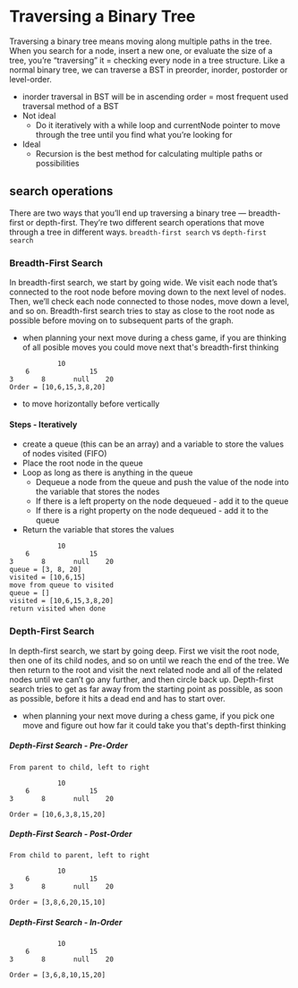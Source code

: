 # Traversing a Binary Tree
Traversing a binary tree means moving along multiple paths in the tree.
When you search for a node, insert a new one, or evaluate the size of a tree, you’re “traversing” it = checking every node in a tree structure.
Like a normal binary tree, we can traverse a BST in preorder, inorder, postorder or level-order.
- inorder traversal in BST will be in ascending order = most frequent used traversal method of a BST
- Not ideal
    - Do it iteratively with a while loop and currentNode pointer to move through the tree until you find what you’re looking for
- Ideal
    - Recursion is the best method for calculating multiple paths or possibilities

## search operations
There are two ways that you’ll end up traversing a binary tree — breadth-first or depth-first. They’re two different search operations that move through a tree in different ways. ```breadth-first search``` vs ```depth-first search```

### Breadth-First Search
In breadth-first search, we start by going wide. We visit each node that’s connected to the root node before moving down to the next level of nodes. Then, we’ll check each node connected to those nodes, move down a level, and so on. Breadth-first search tries to stay as close to the root node as possible before moving on to subsequent parts of the graph.
- when planning your next move during a chess game, if you are thinking of all posible moves you could move next that's breadth-first thinking
```
            10
    6               15
3       8       null    20
Order = [10,6,15,3,8,20]
```
- to move horizontally before vertically

#### Steps - Iteratively
- create a queue (this can be an array) and a variable to store the values of nodes visited (FIFO)
- Place the root node in the queue
- Loop as long as there is anything in the queue
    - Dequeue a node from the queue and push the value of the node into the variable that stores the nodes
    - If there is a left property on the node dequeued - add it to the queue
    - If there is a right property on the node dequeued - add it to the queue
- Return the variable that stores the values

```
            10
    6               15
3       8       null    20
queue = [3, 8, 20]
visited = [10,6,15]
move from queue to visited
queue = []
visited = [10,6,15,3,8,20]
return visited when done
```

### Depth-First Search
In depth-first search, we start by going deep. First we visit the root node, then one of its child nodes, and so on until we reach the end of the tree. We then return to the root and visit the next related node and all of the related nodes until we can’t go any further, and then circle back up. Depth-first search tries to get as far away from the starting point as possible, as soon as possible, before it hits a dead end and has to start over.
- when planning your next move during a chess game, if you pick one move and figure out how far it could take you that's depth-first thinking

##### Depth-First Search - Pre-Order
```
From parent to child, left to right

            10
    6               15
3       8       null    20

Order = [10,6,3,8,15,20]
```

##### Depth-First Search - Post-Order
```
From child to parent, left to right

            10
    6               15
3       8       null    20

Order = [3,8,6,20,15,10]
```

##### Depth-First Search - In-Order
```
            10
    6               15
3       8       null    20

Order = [3,6,8,10,15,20]
```
